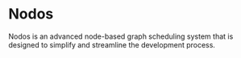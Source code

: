 # Nodos

Nodos is an advanced node-based graph scheduling system that is designed to simplify and streamline the development process.